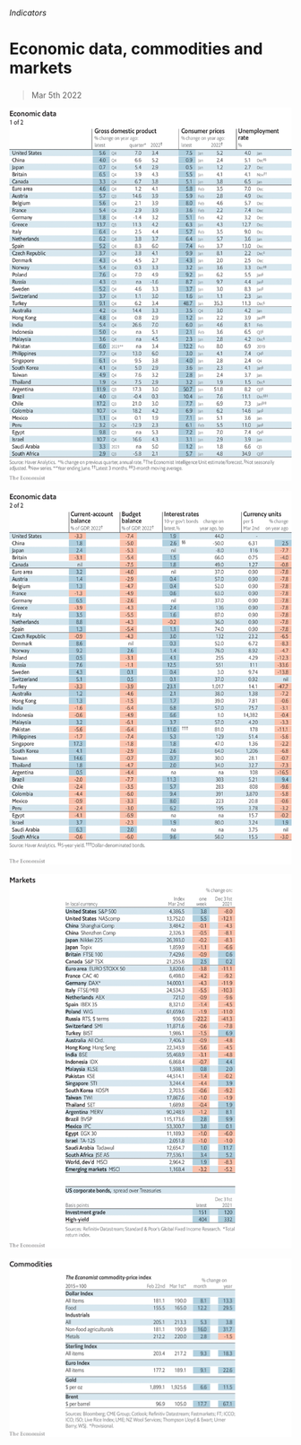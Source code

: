 ###### Indicators

# Economic data, commodities and markets 

#####  

> Mar 5th 2022 

![image](images/20220305_INT101.png) 


![image](images/20220305_INT102.png) 


![image](images/20220305_INT201.png) 


![image](images/20220305_INT401.png) 


